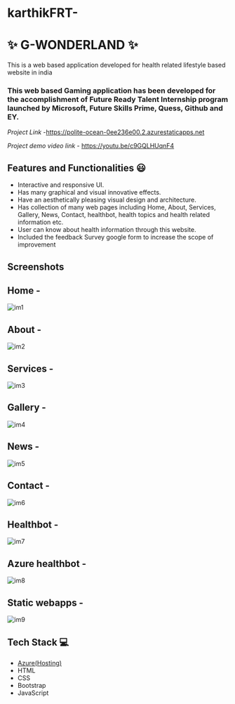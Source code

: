 # karthikFRT-
# ✨ G-WONDERLAND ✨

This is a web based application developed for health related lifestyle based website in india

### This web based Gaming application has been developed for the accomplishment of Future Ready Talent Internship program launched by Microsoft, Future Skills Prime, Quess, Github and EY.


*Project Link* -https://polite-ocean-0ee236e00.2.azurestaticapps.net

*Project demo video link* -  https://youtu.be/c9GQLHUqnF4


## Features and Functionalities 😃

- Interactive and responsive UI.
- Has many graphical and visual innovative effects.
- Have an aesthetically pleasing visual design and architecture.
- Has collection of many web pages including Home, About, Services, Gallery, News, Contact, healthbot, health topics and health related information etc.
- User can know about health information through this website.
- Included the feedback Survey google form to increase the scope of improvement 

## Screenshots

 ## Home -
 ![im1](https://user-images.githubusercontent.com/117505333/208598805-316689f3-44ce-45d5-b786-aae0b5b064e4.png)

 
 
 
 
 
 
 ## About -
  ![im2](https://user-images.githubusercontent.com/117505333/208599030-d01fe928-4de5-44f0-8e6e-bde937a20075.png)

 
 
 
 
 
 ## Services -
 ![im3](https://user-images.githubusercontent.com/117505333/208599130-35fe7181-376c-4288-a179-826e102d1b80.png)

 
 
 
 
 
 
 ## Gallery -
 ![im4](https://user-images.githubusercontent.com/117505333/208599360-b4aa2b14-c6c1-4b10-94f2-2fa8023b756d.png)

 
 
 
 
 
 
 
 
 ## News -
 ![im5](https://user-images.githubusercontent.com/117505333/208599479-d53c1653-04b1-4a56-a42b-1fb5dfb78bca.png)

 
 
 
 
 
 
 ## Contact -
 ![im6](https://user-images.githubusercontent.com/117505333/208599615-1271b788-a222-42ae-97ce-5bf800e87579.png)

 
 
 
 
 
 
 
 
 ## Healthbot -
 ![im7](https://user-images.githubusercontent.com/117505333/208599818-bf068c8f-adb4-424e-8985-73a777f0d894.png)

 
 
 
 
 
 
 
 ## Azure healthbot -
 ![im8](https://user-images.githubusercontent.com/117505333/208599996-4734cbdc-abf4-46c3-b741-50c9bc5e46bb.png)

 
 
 
 
 ## Static webapps -
 ![im9](https://user-images.githubusercontent.com/117505333/208600410-81a0197f-1a8b-4b72-8eda-52b8983edd91.png)

 
 
 
 
 


## Tech Stack 💻

- [Azure(Hosting)](https://azure.microsoft.com/en-in/features/azure-portal/)
- HTML
- CSS
- Bootstrap
- JavaScript
